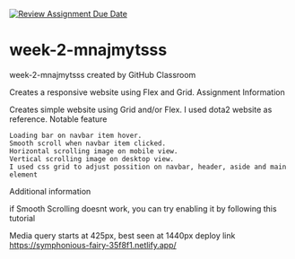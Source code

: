 [![Review Assignment Due Date](https://classroom.github.com/assets/deadline-readme-button-24ddc0f5d75046c5622901739e7c5dd533143b0c8e959d652212380cedb1ea36.svg)](https://classroom.github.com/a/6H2sAzcR)
# week-2-mnajmytsss
week-2-mnajmytsss created by GitHub Classroom

Creates a responsive website using Flex and Grid.
Assignment Information

Creates simple website using Grid and/or Flex. I used dota2 website as reference.
Notable feature

    Loading bar on navbar item hover.
    Smooth scroll when navbar item clicked.
    Horizontal scrolling image on mobile view.
    Vertical scrolling image on desktop view.
    I used css grid to adjust possition on navbar, header, aside and main element

Additional information

if Smooth Scrolling doesnt work, you can try enabling it by following this tutorial

Media query starts at 425px, best seen at 1440px
deploy link
https://symphonious-fairy-35f8f1.netlify.app/
